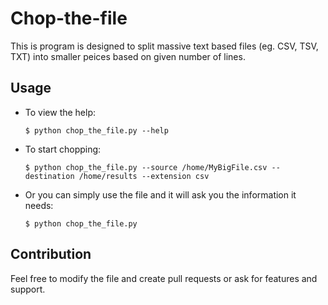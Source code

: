 Chop-the-file
=============

This is program is designed to split massive text based files (eg. CSV, TSV, TXT) into smaller peices based on given number of lines.

## Usage

* To view the help:

    `$ python chop_the_file.py --help`

* To start chopping:

    `$ python chop_the_file.py --source /home/MyBigFile.csv --destination /home/results --extension csv`

* Or you can simply use the file and it will ask you the information it needs:

    `$ python chop_the_file.py`

## Contribution

Feel free to modify the file and create pull requests or ask for features and support.
